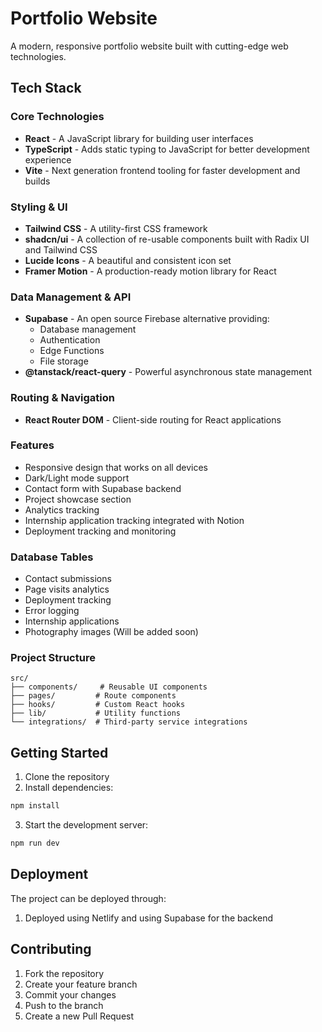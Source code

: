# Portfolio Website

A modern, responsive portfolio website built with cutting-edge web technologies.

## Tech Stack

### Core Technologies
- **React** - A JavaScript library for building user interfaces
- **TypeScript** - Adds static typing to JavaScript for better development experience
- **Vite** - Next generation frontend tooling for faster development and builds

### Styling & UI
- **Tailwind CSS** - A utility-first CSS framework
- **shadcn/ui** - A collection of re-usable components built with Radix UI and Tailwind CSS
- **Lucide Icons** - A beautiful and consistent icon set
- **Framer Motion** - A production-ready motion library for React

### Data Management & API
- **Supabase** - An open source Firebase alternative providing:
  - Database management
  - Authentication
  - Edge Functions
  - File storage
- **@tanstack/react-query** - Powerful asynchronous state management

### Routing & Navigation
- **React Router DOM** - Client-side routing for React applications

### Features
- Responsive design that works on all devices
- Dark/Light mode support
- Contact form with Supabase backend
- Project showcase section
- Analytics tracking
- Internship application tracking integrated with Notion
- Deployment tracking and monitoring

### Database Tables
- Contact submissions
- Page visits analytics
- Deployment tracking
- Error logging
- Internship applications
- Photography images (Will be added soon)

### Project Structure
```
src/
├── components/     # Reusable UI components
├── pages/         # Route components
├── hooks/         # Custom React hooks
├── lib/           # Utility functions
└── integrations/  # Third-party service integrations
```

## Getting Started

1. Clone the repository
2. Install dependencies:
```bash
npm install
```

3. Start the development server:
```bash
npm run dev
```

## Deployment

The project can be deployed through:
1. Deployed using Netlify and using Supabase for the backend


## Contributing

1. Fork the repository
2. Create your feature branch
3. Commit your changes
4. Push to the branch
5. Create a new Pull Request

